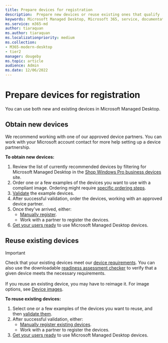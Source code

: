```yaml
---
title: Prepare devices for registration
description:  Prepare new devices or reuse existing ones that qualify
keywords: Microsoft Managed Desktop, Microsoft 365, service, documentation
ms.service: m365-md
author: tiaraquan
ms.author: tiaraquan
ms.localizationpriority: medium
ms.collection: 
- M365-modern-desktop
- tier2
manager: dougeby
ms.topic: article
audience: Admin
ms.date: 12/06/2022
---
```


# Prepare devices for registration

You can use both new and existing devices in Microsoft Managed Desktop.

## Obtain new devices

We recommend working with one of our approved device partners. You can work with your Microsoft account contact for more help setting up a device partnership.

**To obtain new devices:**

1. Review the list of currently recommended devices by filtering for Microsoft Managed Desktop in the [Shop Windows Pro business devices](https://www.microsoft.com/windows/business/devices) site.
1. Order one or a few examples of the devices you want to use with a compliant image. Ordering might require [specific ordering steps](../prepare/device-images.md).
1. [Validate](../deploy/validate-device.md) the example devices.
1. After successful validation, order the devices, working with an approved device partner.
1. Once they've arrived, either:
    - [Manually register](../prepare/manual-registration.md).
    - Work with a partner to register the devices.
1. [Get your users ready](../deploy/get-started-devices.md) to use Microsoft Managed Desktop devices.

## Reuse existing devices

> [!IMPORTANT]
>Check that your existing devices meet our [device requirements](../prepare/device-requirements.md). You can also use the downloadable [readiness assessment checker](../prepare/readiness-assessment-downloadable.md) to verify that a given device meets the necessary requirements. <br><br>If you reuse an existing device, you may have to reimage it. For image options, see [Device images](../prepare/device-images.md).

**To reuse existing devices:**

1. Select one or a few examples of the devices you want to reuse, and then [validate them](../deploy/validate-device.md).
1. After successful validation, either:
    - [Manually register existing devices](../prepare/manual-registration-existing-devices.md).
    - Work with a partner to register the devices.
1. [Get your users ready](../deploy/get-started-devices.md) to use Microsoft Managed Desktop devices.
